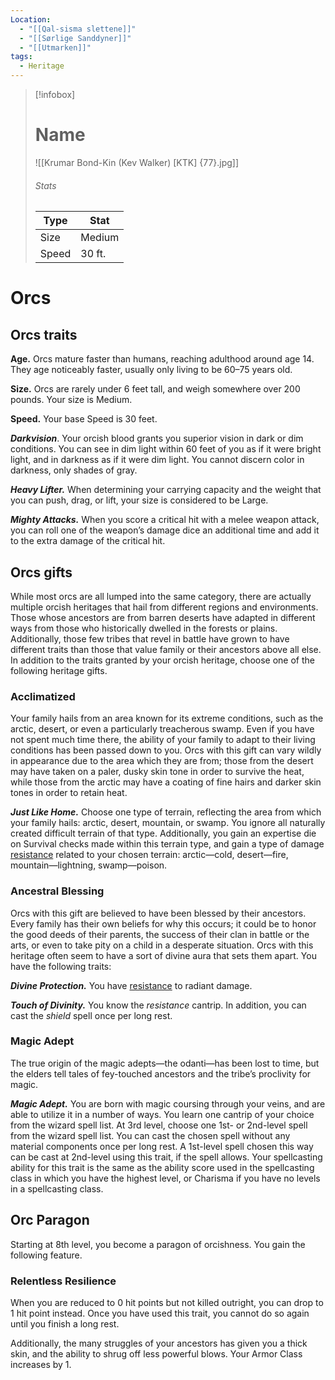 ```yaml
---
Location:
  - "[[Qal-sisma slettene]]"
  - "[[Sørlige Sanddyner]]"
  - "[[Utmarken]]"
tags:
  - Heritage
---
```

> [!infobox]
> # Name
> ![[Krumar Bond-Kin (Kev Walker) [KTK] {77}.jpg]]
> ###### Stats
> | Type | Stat |
> | ---- | ---- |
> | Size | Medium |
> | Speed | 30 ft. |
# Orcs
## Orcs traits

**Age.** Orcs mature faster than humans, reaching adulthood around age 14. They age noticeably faster, usually only living to be 60–75 years old.

**Size.** Orcs are rarely under 6 feet tall, and weigh somewhere over 200 pounds. Your size is Medium.

**Speed.** Your base Speed is 30 feet.

**_Darkvision_**. Your orcish blood grants you superior vision in dark or dim conditions. You can see in dim light within 60 feet of you as if it were bright light, and in darkness as if it were dim light. You cannot discern color in darkness, only shades of gray.

**_Heavy Lifter._** When determining your carrying capacity and the weight that you can push, drag, or lift, your size is considered to be Large. 

**_Mighty Attacks._** When you score a critical hit with a melee weapon attack, you can roll one of the weapon’s damage dice an additional time and add it to the extra damage of the critical hit. 

## Orcs gifts

While most orcs are all lumped into the same category, there are actually multiple orcish heritages that hail from different regions and environments. Those whose ancestors are from barren deserts have adapted in different ways from those who historically dwelled in the forests or plains. Additionally, those few tribes that revel in battle have grown to have different traits than those that value family or their ancestors above all else. In addition to the traits granted by your orcish heritage, choose one of the following heritage gifts.

### Acclimatized 

Your family hails from an area known for its extreme conditions, such as the arctic, desert, or even a particularly treacherous swamp. Even if you have not spent much time there, the ability of your family to adapt to their living conditions has been passed down to you. Orcs with this gift can vary wildly in appearance due to the area which they are from; those from the desert may have taken on a paler, dusky skin tone in order to survive the heat, while those from the arctic may have a coating of fine hairs and darker skin tones in order to retain heat.  

   **_Just Like Home._** Choose one type of terrain, reflecting the area from which your family hails: arctic, desert, mountain, or swamp. You ignore all naturally created difficult terrain of that type. Additionally, you gain an expertise die on Survival checks made within this terrain type, and gain a type of damage [resistance](https://a5e.tools/rules/damage-and-recovery "Click to view a local node.") related to your chosen terrain: arctic—cold, desert—fire, mountain—lightning, swamp—poison.

### Ancestral Blessing 

Orcs with this gift are believed to have been blessed by their ancestors. Every family has their own beliefs for why this occurs; it could be to honor the good deeds of their parents, the success of their clan in battle or the arts, or even to take pity on a child in a desperate situation. Orcs with this heritage often seem to have a sort of divine aura that sets them apart. You have the following traits: 

**_Divine Protection._** You have [resistance](https://a5e.tools/rules/damage-and-recovery "Click to view a local node.") to radiant damage. 

**_Touch of Divinity._** You know the _resistance_ cantrip. In addition, you can cast the _shield_ spell once per long rest.

### Magic Adept 

The true origin of the magic adepts—the odanti—has been lost to time, but the elders tell tales of fey-touched ancestors and the tribe’s proclivity for magic. 

**_Magic Adept._** You are born with magic coursing through your veins, and are able to utilize it in a number of ways. You learn one cantrip of your choice from the wizard spell list. At 3rd level, choose one 1st- or 2nd-level spell from the wizard spell list. You can cast the chosen spell without any material components once per long rest. A 1st-level spell chosen this way can be cast at 2nd-level using this trait, if the spell allows. Your spellcasting ability for this trait is the same as the ability score used in the spellcasting class in which you have the highest level, or Charisma if you have no levels in a spellcasting class.

## Orc Paragon

Starting at 8th level, you become a paragon of orcishness. You gain the following feature. 

### Relentless Resilience

When you are reduced to 0 hit points but not killed outright, you can drop to 1 hit point instead. Once you have used this trait, you cannot do so again until you finish a long rest. 

Additionally, the many struggles of your ancestors has given you a thick skin, and the ability to shrug off less powerful blows. Your Armor Class increases by 1.